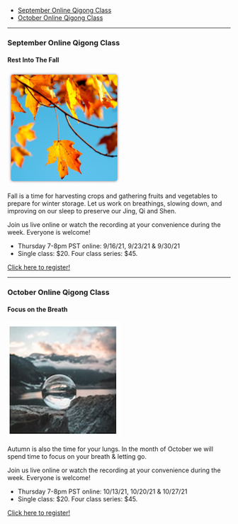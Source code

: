* [September Online Qigong Class](#sept)
* [October Online Qigong Class](#oct)

---

### <a name="sept"></a>September Online Qigong Class

#### Rest Into The Fall

![image](https://raw.githubusercontent.com/memcap/toh/main/assets/sept-qgong.png)

Fall is a time for harvesting crops and gathering fruits and vegetables to prepare for winter storage. Let us work on breathings, slowing down, and improving on our sleep to preserve our Jing, Qi and Shen.

Join us live online or watch the recording at your convenience during the week.  Everyone is welcome!

*    Thursday 7-8pm PST online: 9/16/21, 9/23/21 & 9/30/21
*    Single class: $20. Four class series: $45.

[Click here to register!](https://docs.google.com/forms/d/e/1FAIpQLSdrnDr7uC1C-3Le3JTAQgDEWnjWejvK2QntzUYqL1hYilWjOg/viewform)

---

### <a name="oct"></a>October Online Qigong Class

#### Focus on the Breath

![image](https://raw.githubusercontent.com/memcap/toh/main/assets/oct-gqong.jpg)

Autumn is also the time for your lungs. In the month of October we will spend time to focus on your breath & letting go.

Join us live online or watch the recording at your convenience during the week.  Everyone is welcome!

*    Thursday 7-8pm PST online: 10/13/21, 10/20/21 & 10/27/21
*    Single class: $20. Four class series: $45.

[Click here to register!](https://docs.google.com/forms/d/e/1FAIpQLSefsmUblDGSl2FE75yGz5bDDyUAi51O5fvWvCYkaa5BKd91Sg/viewform)
